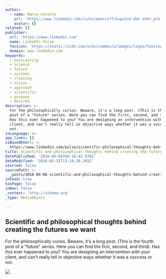 ```yaml
---
author:
  - name: Marco Valente
    url: 'https://www.linkedin.com/in/eccemarco?trk=pulse-det-athr_prof-art_hdr'
    avatar: {}
related: []
publisher:
  url: 'https://www.linkedin.com'
  name: LinkedIn Pulse
  favicon: 'https://static.licdn.com/scds/common/u/images/logos/favicons/v1/favicon.ico'
  domain: www.linkedin.com
keywords:
  - backcasting
  - science
  - future
  - systems
  - creating
  - vision
  - approach
  - scientific
  - purpose
  - desired
description: >-
  For the philosophically curios. Beware, it's a long post. (This is the fourth
  post of a "future" series. Here you can find the first, second, and third).
  Has this ever happened to you? You are designing an intervention with your
  client, and can't really tell in objective ways whether it was a success or
  not.
inLanguage: en
app_links: []
isBasedOnUrl: >-
  https://www.linkedin.com/pulse/scientific-philosophical-thoughts-behind-creating-futures-valente
title: Scientific and philosophical thoughts behind creating the futures we want
datePublished: '2016-06-06T08:16:45.078Z'
dateModified: '2016-05-31T13:14:30.391Z'
starred: false
sourcePath: >-
  _posts/2016-06-06-scientific-and-philosophical-thoughts-behind-creating-the-fu.md
inFeed: true
hasPage: false
inNav: false
_context: 'http://schema.org'
_type: MediaObject

---
```

<article style=""><h1>Scientific and philosophical thoughts behind creating the futures we want</h1><p>For the philosophically curios. Beware, it's a long post. (This is the fourth post of a "future" series. Here you can find the first, second, and third). Has this ever happened to you? You are designing an intervention with your client, and can't really tell in objective ways whether it was a success or not.</p><img src="https://media.licdn.com/mpr/mpr/AAEAAQAAAAAAAAfQAAAAJDIxMTQ5M2U0LTFmODQtNDJmYi05NDdhLTkyMDZmZTk2ODRkNA.jpg" /></article>